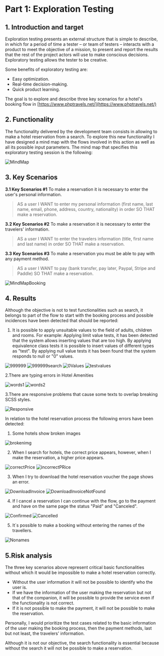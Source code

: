 ﻿

# Part 1: Exploration Testing

## 1. Introduction and target

Exploration testing presents an external structure that is simple to describe, in which for a period of time a tester – or team of testers – interacts with a product to meet the objective of a mission, to present and report the results that the rest of the project actors will use to make conscious decisions. Exploratory testing allows the tester to be creative.

Some benefits of exploratory testing are:
- Easy optimization.
- Real-time decision-making.
- Quick product learning.

The goal is to explore and describe three key scenarios for a hotel's booking flow in [https://www.phptravels.net/](https://www.phptravels.net/)

## 2. Functionality

The functionality delivered by the development team consists in allowing to make a hotel reservation from a search. To explore this new functionality I have designed a mind map with the flows involved in this action as well as all its possible input parameters. 
The mind map that specifies this exploratory testing session is the following:

![MindMap](https://github.com/jsilvalu/QAutomation/blob/main/Resources/PHPTRAVELS.png?raw=true)


## 3. Key Scenarios

**3.1 Key Scenarios #1**
To make a reservation it is necessary to enter the user's personal information.

> AS a user I WANT to enter my personal information (first name, last
> name, email, phone, address, country, nationality) in order SO THAT make a
> reservation.

**3.2 Key Scenarios #2**
To make a reservation it is necessary to enter the travelers' information.

> AS a user I WANT to enter the travelers information (title, first name
> and last name) in order SO THAT make a reservation.

**3.3 Key Scenarios #3**
To make a reservation you must be able to pay with any payment method.

> AS a user I WANT to pay (bank transfer, pay later, Paypal, Stripe and
> Paddle) SO THAT make a reservation.

![MindMapBooking](https://github.com/jsilvalu/QAutomation/blob/main/Resources/PHPTRAVELSBooking.png?raw=true)


## 4. Results

Although the objective is not to test functionalities such as search, it belongs to part of the flow to start with the booking process and possible incidences have been detected that should be reported:

1. It is possible to apply unsuitable values to the field of adults, children and rooms.
For example: Applying limit value tests, it has been detected that the system allows inserting values that are too high. By applying equivalence class tests it is possible to insert values of different types as "test". By applying null value tests it has been found that the system responds to null or "0" values.

![999999](https://github.com/jsilvalu/QAutomation/blob/main/Resources/Imagen1.png?raw=true)
![999999search](https://github.com/jsilvalu/QAutomation/blob/main/Resources/Imagen2.png?raw=true)
![0Values](https://github.com/jsilvalu/QAutomation/blob/main/Resources/Imagen3.png?raw=true)
![testvalues](https://github.com/jsilvalu/QAutomation/blob/main/Resources/Imagen4.png?raw=true)

2.There are typing errors in Hotel Amenities

![words1](https://github.com/jsilvalu/QAutomation/blob/main/Resources/Imagen12.png?raw=true)
![words2](https://github.com/jsilvalu/QAutomation/blob/main/Resources/Imagen13.png?raw=true)

3.There are responsive problems that cause some texts to overlap breaking SCSS styles.

![Responsive](https://github.com/jsilvalu/QAutomation/blob/main/Resources/Imagen14.png?raw=true)


In relation to the hotel reservation process the following errors have been detected:

1. Some hotels show broken images

![brokenimg](https://github.com/jsilvalu/QAutomation/blob/main/Resources/Imagen5.png?raw=true)


2. When I search for hotels, the correct price appears, however, when I make the reservation, a higher price appears.

![correctPrice](https://github.com/jsilvalu/QAutomation/blob/main/Resources/Imagen6.png?raw=true)
![incorrectPRice](https://github.com/jsilvalu/QAutomation/blob/main/Resources/Imagen7.png?raw=true)

3. When I try to download the hotel reservation voucher the page shows an error.

![DownloadInvoice](https://github.com/jsilvalu/QAutomation/blob/main/Resources/Imagen8.png?raw=true)
![DownloadInvoiceNotFound](https://github.com/jsilvalu/QAutomation/blob/main/Resources/Imagen9.png?raw=true)

4. If I cancel a reservation I can continue with the flow, go to the payment and have on the same page the status "Paid" and "Canceled".


![Confirmed](https://github.com/jsilvalu/QAutomation/blob/main/Resources/Imagen10.png?raw=true)
![Cancelled](https://github.com/jsilvalu/QAutomation/blob/main/Resources/Imagen11.png?raw=true)

5. It´s possible to make a booking without entering the names of the travellers.

![Nonames](https://github.com/jsilvalu/QAutomation/blob/main/Resources/Nonames.jpg?raw=true)


## 5.Risk analysis

The three key scenarios above represent critical basic functionalities without which it would be impossible to make a hotel reservation correctly.
- Without the user information it will not be possible to identify who the user is.
- If we have the information of the user making the reservation but not that of the companion, it will be possible to provide the service even if the functionality is not correct.
- If it is not possible to make the payment, it will not be possible to make the reservation.

Personally, I would prioritize the test cases related to the basic information of the user making the booking process, then the payment methods, last but not least, the travelers' information.

Although it is not our objective, the search functionality is essential because without the search it will not be possible to make a reservation.
